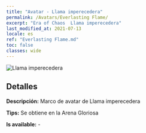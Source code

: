 ```yaml
---
title: "Avatar - Llama imperecedera"
permalink: /Avatars/Everlasting Flame/
excerpt: "Era of Chaos  Llama imperecedera"
last_modified_at: 2021-07-13
locale: es
ref: "Everlasting Flame.md"
toc: false
classes: wide
---
```

 ![Llama imperecedera](/images/a/avatarFrame_77.png)

## Detalles

 **Descripción:** Marco de avatar de Llama imperecedera 

 **Tips:** Se obtiene en la Arena Gloriosa 

 **Is available:**  - 

